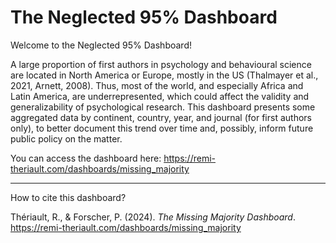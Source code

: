 # The Neglected 95% Dashboard

Welcome to the Neglected 95% Dashboard!

A large proportion of first authors in psychology and behavioural science are located in North America or Europe, mostly in the US (Thalmayer et al., 2021, Arnett, 2008). Thus, most of the world, and especially Africa and Latin America, are underrepresented, which could affect the validity and generalizability of psychological research. This dashboard presents some aggregated data by continent, country, year, and journal (for first authors only), to better document this trend over time and, possibly, inform future public policy on the matter.

You can access the dashboard here: https://remi-theriault.com/dashboards/missing_majority

---

How to cite this dashboard?

Thériault, R., & Forscher, P. (2024). *The Missing Majority Dashboard*. https://remi-theriault.com/dashboards/missing_majority
